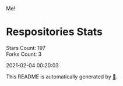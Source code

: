 Me!

# Respositories Stats
Stars Count: 197  
Forks Count: 3

2021-02-04 00:20:03  

This README is automatically generated by [🐰](https://github.com/rnitta/rnitta).
